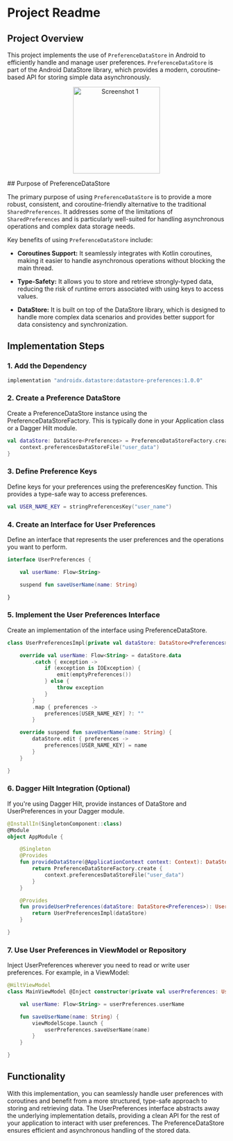 # Project Readme

## Project Overview

This project implements the use of `PreferenceDataStore` in Android to efficiently handle and manage user preferences. `PreferenceDataStore` is part of the Android DataStore library, which provides a modern, coroutine-based API for storing simple data asynchronously.
<p align="center">
    <img src="https://github.com/AngryFalcon89/PreferenceDataStore/assets/91687355/5cd3f4d5-bac3-4dd2-93c2-34873887aff1" width="200" alt="Screenshot 1">
</p>
## Purpose of PreferenceDataStore

The primary purpose of using `PreferenceDataStore` is to provide a more robust, consistent, and coroutine-friendly alternative to the traditional `SharedPreferences`. It addresses some of the limitations of `SharedPreferences` and is particularly well-suited for handling asynchronous operations and complex data storage needs.

Key benefits of using `PreferenceDataStore` include:

- **Coroutines Support:** It seamlessly integrates with Kotlin coroutines, making it easier to handle asynchronous operations without blocking the main thread.
  
- **Type-Safety:** It allows you to store and retrieve strongly-typed data, reducing the risk of runtime errors associated with using keys to access values.
  
- **DataStore:** It is built on top of the DataStore library, which is designed to handle more complex data scenarios and provides better support for data consistency and synchronization.

## Implementation Steps

### 1. Add the Dependency

```gradle
implementation "androidx.datastore:datastore-preferences:1.0.0"
```
### 2. Create a Preference DataStore
Create a PreferenceDataStore instance using the PreferenceDataStoreFactory. This is typically done in your Application class or a Dagger Hilt module.

```kotlin
val dataStore: DataStore<Preferences> = PreferenceDataStoreFactory.create {
    context.preferencesDataStoreFile("user_data")
}
```
### 3. Define Preference Keys
Define keys for your preferences using the preferencesKey function. This provides a type-safe way to access preferences.

```kotlin
val USER_NAME_KEY = stringPreferencesKey("user_name")
```
### 4. Create an Interface for User Preferences
Define an interface that represents the user preferences and the operations you want to perform.

```kotlin
interface UserPreferences {

    val userName: Flow<String>

    suspend fun saveUserName(name: String)

}
```

### 5. Implement the User Preferences Interface
Create an implementation of the interface using PreferenceDataStore.

```kotlin
class UserPreferencesImpl(private val dataStore: DataStore<Preferences>) : UserPreferences {

    override val userName: Flow<String> = dataStore.data
        .catch { exception ->
            if (exception is IOException) {
                emit(emptyPreferences())
            } else {
                throw exception
            }
        }
        .map { preferences ->
            preferences[USER_NAME_KEY] ?: ""
        }

    override suspend fun saveUserName(name: String) {
        dataStore.edit { preferences ->
            preferences[USER_NAME_KEY] = name
        }
    }

}
```

### 6. Dagger Hilt Integration (Optional)
If you're using Dagger Hilt, provide instances of DataStore<Preferences> and UserPreferences in your Dagger module.

```kotlin
@InstallIn(SingletonComponent::class)
@Module
object AppModule {

    @Singleton
    @Provides
    fun provideDataStore(@ApplicationContext context: Context): DataStore<Preferences> {
        return PreferenceDataStoreFactory.create {
            context.preferencesDataStoreFile("user_data")
        }
    }

    @Provides
    fun provideUserPreferences(dataStore: DataStore<Preferences>): UserPreferences {
        return UserPreferencesImpl(dataStore)
    }

}
```

### 7. Use User Preferences in ViewModel or Repository
Inject UserPreferences wherever you need to read or write user preferences. For example, in a ViewModel:

```kotlin
@HiltViewModel
class MainViewModel @Inject constructor(private val userPreferences: UserPreferences) : ViewModel() {

    val userName: Flow<String> = userPreferences.userName

    fun saveUserName(name: String) {
        viewModelScope.launch {
            userPreferences.saveUserName(name)
        }
    }

}
```
## Functionality
With this implementation, you can seamlessly handle user preferences with coroutines and benefit from a more structured, type-safe approach to storing and retrieving data. The UserPreferences interface abstracts away the underlying implementation details, providing a clean API for the rest of your application to interact with user preferences. The PreferenceDataStore ensures efficient and asynchronous handling of the stored data.
